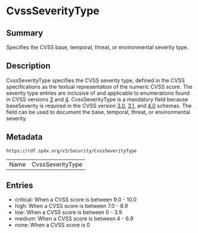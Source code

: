 <!-- Automatically generated by spec-parser v2.0.0 on 2024-01-26T22:18:46.241893+00:00 -->
<!-- SPDX-License-Identifier: Community-Spec-1.0 -->

# CvssSeverityType

## Summary

Specifies the CVSS base, temporal, threat, or environmental severity type.


## Description

CvssSeverityType specifies the CVSS severity type, defined in the CVSS specifications as the textual representation of the numeric CVSS score. The severity type entries are inclusive of and applicable to enumerations found in CVSS versions [3](https://www.first.org/cvss/v3.0/specification-document#Qualitative-Severity-Rating-Scale) and [4](https://www.first.org/cvss/v4.0/specification-document#Qualitative-Severity-Rating-Scale). CvssSeverityType is a mandatory field because baseSeverity is required in the CVSS version [3.0](https://www.first.org/cvss/cvss-v3.0.json), [3.1](https://www.first.org/cvss/cvss-v3.1.json), and [4.0](https://www.first.org/cvss/cvss-v4.0.json) schemas. The field can be used to document the base, temporal, threat, or environmental severity.


## Metadata

`https://rdf.spdx.org/v3/Security/CvssSeverityType`


| | |
|---|---|
| Name | CvssSeverityType |




## Entries

- critical: When a CVSS score is between 9.0 - 10.0
- high: When a CVSS score is between 7.0 - 8.9
- low: When a CVSS score is between 0 - 3.9
- medium: When a CVSS score is between 4 - 6.9
- none: When a CVSS score is 0

